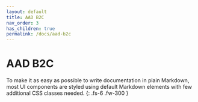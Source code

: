 ```yaml
---
layout: default
title: AAD B2C
nav_order: 3
has_children: true
permalink: /docs/aad-b2c
---
```


# AAD B2C

To make it as easy as possible to write documentation in plain Markdown, most UI components are styled using default Markdown elements with few additional CSS classes needed.
{: .fs-6 .fw-300 }
